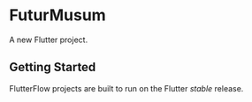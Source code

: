 # FuturMusum

A new Flutter project.

## Getting Started

FlutterFlow projects are built to run on the Flutter _stable_ release.
